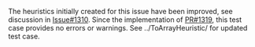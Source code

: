 The heuristics initially created for this issue have been improved, see discussion in [Issue#1310](https://github.com/eisop/checker-framework/issues/1310). Since the implementation of [PR#1319](https://github.com/eisop/checker-framework/pull/1319), this test case provides no errors or warnings. See ../ToArrayHeuristic/ for updated test case.
